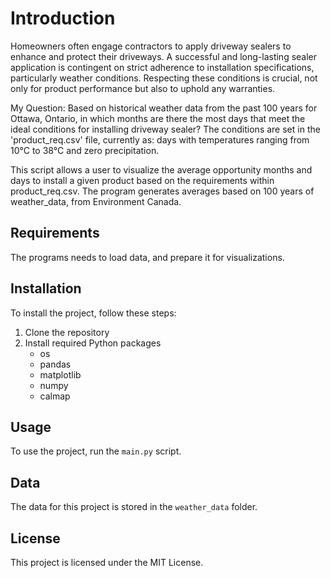 
# Introduction
Homeowners often engage contractors to apply driveway sealers to enhance and protect their driveways. A successful and long-lasting sealer application is contingent on strict adherence to installation specifications, particularly weather conditions. Respecting these conditions is crucial, not only for product performance but also to uphold any warranties.

My Question: Based on historical weather data from the past 100 years for Ottawa, Ontario, in which months are there the most days that meet the ideal conditions for installing driveway sealer? The conditions are set in the 'product_req.csv' file, currently as: days with temperatures ranging from 10°C to 38°C and zero precipitation.

This script allows a user to visualize the average opportunity months and days to install a given product based on the requirements within product_req.csv.
The program generates averages based on 100 years of weather_data, from Environment Canada.

## Requirements
The programs needs to load data, and prepare it for visualizations.  

## Installation
To install the project, follow these steps:
1. Clone the repository
2. Install required Python packages
    - os
    - pandas
    - matplotlib
    - numpy
    - calmap

## Usage
To use the project, run the `main.py` script.

## Data
The data for this project is stored in the `weather_data` folder.

## License
This project is licensed under the MIT License.
